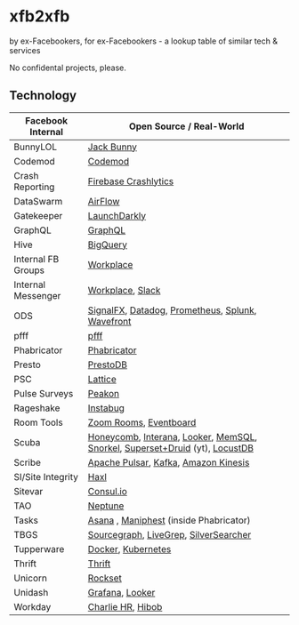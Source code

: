 # xfb2xfb
by ex-Facebookers, for ex-Facebookers - a lookup table of similar tech &amp; services

No confidental projects, please.

## Technology

| Facebook Internal | Open Source / Real-World                 |
| --------------- | ---------------------------------------- |
| BunnyLOL | [Jack Bunny](https://github.com/evensi/jack_bunny) |
| Codemod | [Codemod](https://github.com/facebook/codemod) |
| Crash Reporting | [Firebase Crashlytics](https://firebase.google.com/docs/crashlytics) |
| DataSwarm       | [AirFlow](https://airflow.apache.org/) |
| Gatekeeper      | [LaunchDarkly](https://launchdarkly.com/) |
| GraphQL | [GraphQL](https://graphql.org/) |
| Hive | [BigQuery](https://cloud.google.com/bigquery) |
| Internal FB Groups | [Workplace](https://www.facebook.com/workplace) |
| Internal Messenger | [Workplace](https://www.facebook.com/workplace), [Slack](https://www.slack.com) |
| ODS             | [SignalFX](https://www.signalfx.com/), [Datadog](https://www.datadoghq.com/), [Prometheus](https://prometheus.io/), [Splunk](https://www.splunk.com/), [Wavefront](https://www.wavefront.com/) |
| pfff            | [pfff](https://github.com/returntocorp/pfff)
| Phabricator     | [Phabricator](https://github.com/phacility/phabricator) |
| Presto | [PrestoDB](https://prestodb.io/) |
| PSC | [Lattice](https://lattice.com/) |
| Pulse Surveys | [Peakon](https://peakon.com/) |
| Rageshake | [Instabug](https://instabug.com/) |
| Room Tools | [Zoom Rooms](https://www.zoom.us/docs/doc/Zoom_Rooms_Scheduling_Display.pdf), [Eventboard](https://www.teem.com/display-apps/teem-conference-room-display/) |
| Scuba           | [Honeycomb](https://www.honeycomb.io/), [Interana](https://www.interana.com/), [Looker](https://looker.com/), [MemSQL](https://www.memsql.com/), [Snorkel](https://snorkel.logv.org/), [Superset+Druid](https://www.youtube.com/watch?v=W_Sp4jo1ACg) (yt), [LocustDB](https://github.com/cswinter/LocustDB) |
| Scribe | [Apache Pulsar](https://pulsar.apache.org/), [Kafka](https://kafka.apache.org/), [Amazon Kinesis](https://aws.amazon.com/kinesis/) | 
| SI/Site Integrity | [Haxl](https://github.com/facebook/Haxl) | 
| Sitevar | [Consul.io](https://www.consul.io/) |
| TAO | [Neptune](https://aws.amazon.com/neptune/) | 
| Tasks | [Asana](https://asana.com/) , [Maniphest](https://github.com/phacility/phabricator) (inside Phabricator) | 
| TBGS | [Sourcegraph](https://about.sourcegraph.com/), [LiveGrep](https://github.com/livegrep/livegrep), [SilverSearcher](https://github.com/ggreer/the_silver_searcher) |
| Tupperware | [Docker](https://www.docker.com/), [Kubernetes](https://kubernetes.io/) |
| Thrift | [Thrift](https://github.com/apache/thrift) |
| Unicorn         | [Rockset](https://rockset.com/) |
| Unidash | [Grafana](https://www.grafana.com/), [Looker](https://looker.com/) |
| Workday | [Charlie HR](https://www.charliehr.com/), [Hibob](https://www.hibob.com/) |

